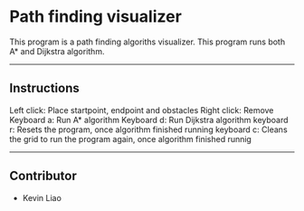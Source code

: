 # Path finding visualizer

This program is a path finding algoriths visualizer.
This program runs both A* and Dijkstra algorithm. 

---
## Instructions
Left click: Place startpoint, endpoint and obstacles
Right click: Remove 
Keyboard a: Run A* algorithm 
Keyboard d: Run Dijkstra algorithm 
keyboard r: Resets the program, once algorithm finished running 
keyboard c: Cleans the grid to run the program again, once algorithm finished runnig

---
## Contributor
- Kevin Liao
